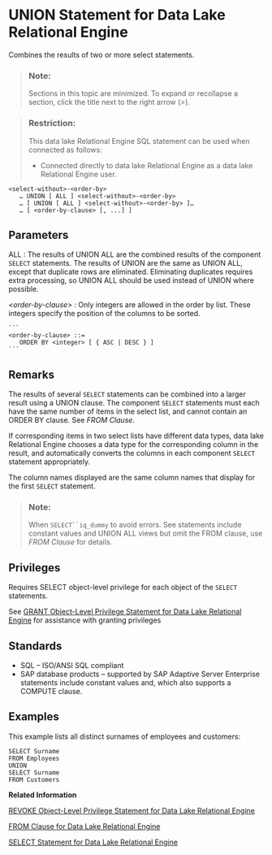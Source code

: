 <!-- loioa628143c84f21015866a8b40c421ead0 -->

# UNION Statement for Data Lake Relational Engine

Combines the results of two or more select statements.



> ### Note:  
> Sections in this topic are minimized. To expand or recollapse a section, click the title next to the right arrow \(*\>*\).



> ### Restriction:  
> This data lake Relational Engine SQL statement can be used when connected as follows:
> 
> -   Connected directly to data lake Relational Engine as a data lake Relational Engine user.



```
<select-without>-<order-by>
   … UNION [ ALL ] <select-without>-<order-by>
   … [ UNION [ ALL ] <select-without>-<order-by> ]…
   … [ <order-by-clause> [, ...] ]
```



<a name="loioa628143c84f21015866a8b40c421ead0__IQ_Parameters"/>

## Parameters

 ALL
 :   The results of UNION ALL are the combined results of the component `SELECT` statements. The results of UNION are the same as UNION ALL, except that duplicate rows are eliminated. Eliminating duplicates requires extra processing, so UNION ALL should be used instead of UNION where possible.

  *<order-by-clause\>*
 :   Only integers are allowed in the order by list. These integers specify the position of the columns to be sorted.

    ```
    <order-by-clause> ::=
       ORDER BY <integer> [ { ASC | DESC } ]
    ```

 

<a name="loioa628143c84f21015866a8b40c421ead0__IQ_Usage"/>

## Remarks

The results of several `SELECT` statements can be combined into a larger result using a UNION clause. The component `SELECT` statements must each have the same number of items in the select list, and cannot contain an ORDER BY clause. See *FROM Clause*.

If corresponding items in two select lists have different data types, data lake Relational Engine chooses a data type for the corresponding column in the result, and automatically converts the columns in each component `SELECT` statement appropriately.

The column names displayed are the same column names that display for the first `SELECT` statement.

> ### Note:  
> When `SELECT``iq_dummy` to avoid errors. See statements include constant values and UNION ALL views but omit the FROM clause, use *FROM Clause* for details.



<a name="loioa628143c84f21015866a8b40c421ead0__IQ_Permissions"/>

## Privileges

Requires SELECT object-level privilege for each object of the `SELECT` statements.

See [GRANT Object-Level Privilege Statement for Data Lake Relational Engine](grant-object-level-privilege-statement-for-data-lake-relational-engine-a3e154f.md) for assistance with granting privileges



<a name="loioa628143c84f21015866a8b40c421ead0__IQ_Standards"/>

## Standards

-   SQL – ISO/ANSI SQL compliant
-   SAP database products – supported by SAP Adaptive Server Enterprise statements include constant values and, which also supports a COMPUTE clause.



<a name="loioa628143c84f21015866a8b40c421ead0__IQ_Examples"/>

## Examples

This example lists all distinct surnames of employees and customers:

```
SELECT Surname
FROM Employees
UNION
SELECT Surname
FROM Customers
```

**Related Information**  


[REVOKE Object-Level Privilege Statement for Data Lake Relational Engine](revoke-object-level-privilege-statement-for-data-lake-relational-engine-a3e7af2.md "Removes object-level privileges that were given using the GRANT statement.")

[FROM Clause for Data Lake Relational Engine](from-clause-for-data-lake-relational-engine-a7749cf.md "Specifies the database tables or views involved in a SELECT statement.")

[SELECT Statement for Data Lake Relational Engine](select-statement-for-data-lake-relational-engine-a624e72.md "Retrieves information from the database.")

